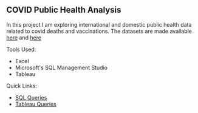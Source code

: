 ## COVID Public Health Analysis

In this project I am exploring international and domestic public health data related to covid deaths and vaccinations. 
The datasets are made available [here](https://github.com/AlexTheAnalyst/PortfolioProjects/blob/2dbf63f2f2e8f7c3ff458abc8dc90ddd555f3e38/CovidDeaths.xlsx) and [here](https://github.com/AlexTheAnalyst/PortfolioProjects/blob/2dbf63f2f2e8f7c3ff458abc8dc90ddd555f3e38/CovidVaccinations.xlsx)

Tools Used:
* Excel
* Microsoft's SQL Management Studio
* Tableau

Quick Links:
* [SQL Queries](https://github.com/phelpsbp/Data-Analytics-Portfolio/blob/a7827d9954627c96a3c8c0611c215dd5d14e74c4/SQL/COVIDPortfolioProject/COVID%20Porfolio%20Project%20Script.sql)
* [Tableau Queries](https://github.com/phelpsbp/Data-Analytics-Portfolio/blob/a7827d9954627c96a3c8c0611c215dd5d14e74c4/SQL/COVIDPortfolioProject/COVID%20Tableau%20Script.sql)
  
